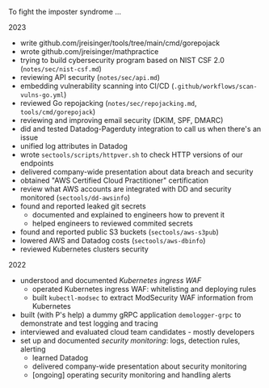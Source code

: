 To fight the imposter syndrome ...

2023

- write github.com/jreisinger/tools/tree/main/cmd/gorepojack
- wrote github.com/jreisinger/mathpractice
- trying to build cybersecurity program based on NIST CSF 2.0 (`notes/sec/nist-csf.md`)
- reviewing API security (`notes/sec/api.md`)
- embedding vulnerability scanning into CI/CD (`.github/workflows/scan-vulns-go.yml`)
- reviewed Go repojacking (`notes/sec/repojacking.md`, `tools/cmd/gorepojack`)
- reviewing and improving email security (DKIM, SPF, DMARC)
- did and tested Datadog-Pagerduty integration to call us when there's an issue
- unified log attributes in Datadog
- wrote `sectools/scripts/httpver.sh` to check HTTP versions of our endpoints
- delivered company-wide presentation about data breach and security
- obtained "AWS Certified Cloud Practitioner" certification
- review what AWS accounts are integrated with DD and security monitored (`sectools/dd-awsinfo`)
- found and reported leaked git secrets
    - documented and explained to engineers how to prevent it
    - helped engineers to reviewed commited secrets
- found and reported public S3 buckets (`sectools/aws-s3pub`)
- lowered AWS and Datadog costs (`sectools/aws-dbinfo`)
- reviewed Kubernetes clusters security

2022

- understood and documented *Kubernetes ingress WAF*
    - operated Kubernetes ingress WAF: whitelisting and deploying rules
    - built `kubectl-modsec` to extract ModSecurity WAF information from Kubernetes
- built (with P's help) a dummy gRPC application `demologger-grpc` to demonstrate and test logging and tracing
- interviewed and evaluated cloud team candidates - mostly developers
- set up and documented *security monitoring*: logs, detection rules, alerting
    - learned Datadog
    - delivered company-wide presentation about security monitoring
    - [ongoing] operating security monitoring and handling alerts
